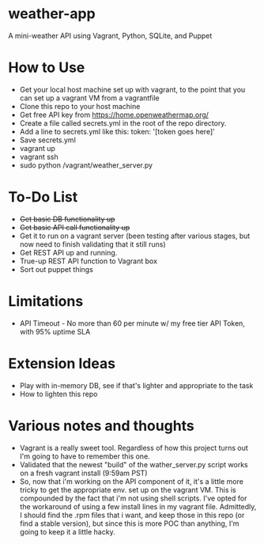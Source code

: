 # weather-app
A mini-weather API using Vagrant, Python, SQLite, and Puppet

# How to Use
* Get your local host machine set up with vagrant, to the point that you can set up a vagrant VM from a vagrantfile
* Clone this repo to your host machine
* Get free API key from https://home.openweathermap.org/
* Create a file called secrets.yml in the root of the repo directory. 
* Add a line to secrets.yml like this: token: '[token goes here]'
* Save secrets.yml
* vagrant up
* vagrant ssh
* sudo python /vagrant/weather_server.py

# To-Do List
* ~~Get basic DB functionality up~~
* ~~Get basic API call functionality up~~
* Get it to run on a vagrant server (been testing after various stages, but now need to finish validating that it still runs)
* Get REST API up and running. 
* True-up REST API function to Vagrant box
* Sort out puppet things

# Limitations
* API Timeout - No more than 60 per minute w/ my free tier API Token, with 95% uptime SLA

# Extension Ideas
* Play with in-memory DB, see if that's lighter and appropriate to the task
* How to lighten this repo

# Various notes and thoughts
* Vagrant is a really sweet tool. Regardless of how this project turns out I'm going to have to remember this one.
* Validated that the newest "build" of the wather_server.py script works on a fresh vagrant install (9:59am PST)
* So, now that i'm working on the API component of it, it's a little more tricky to get the appropriate env. set up on the vagrant VM. This is compounded by the fact that i'm not using shell scripts. I've opted for the workaround of using a few install lines in my vagrant file. Admittedly, I should find the .rpm files that i want, and keep those in this repo (or find a stable version), but since this is more POC than anything, I'm going to keep it a little hacky.
